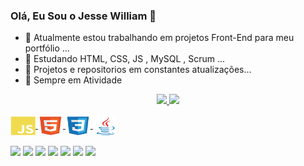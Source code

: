 ### Olá, Eu Sou o Jesse William 👋

- 🔭 Atualmente estou trabalhando em projetos Front-End para meu portfólio  ...
- 🌱 Estudando HTML, CSS, JS , MySQL , Scrum ...
- 🦋 Projetos e repositorios em constantes atualizações...
- 🐼 Sempre em Atividade

<div align="center">
  <a href="https://github.com/jessewilliam1">
  <img height="180em" src="https://github-readme-stats.vercel.app/api?username=jessewilliam1&show_icons=true&theme=white&include_all_commits=true&count_private=true"/>
  <img height="180em" src="https://github-readme-stats.vercel.app/api/top-langs/?username=jessewilliam1&layout=compact&langs_count=7&theme=white"/>

 </div>
  
  <div style="display: inline_block"><br>
  <img align="center" alt="jesse-Js" height="30" width="40" src="https://raw.githubusercontent.com/devicons/devicon/master/icons/javascript/javascript-plain.svg">
  <img align="center" alt="jesse-HTML" height="30" width="40" src="https://raw.githubusercontent.com/devicons/devicon/master/icons/html5/html5-original.svg">
  <img align="center" alt="jesse-CSS" height="30" width="40" src="https://raw.githubusercontent.com/devicons/devicon/master/icons/css3/css3-original.svg">
  <img align="center" alt="jesse-Java" height="30" width="40" src="https://raw.githubusercontent.com/devicons/devicon/master/icons/java/java-original.svg">
    
    
</div>

  <br>
  
  <div>
     <a href="https://www.youtube.com/channel/UCw1eZilaGT4HrcDcKBEYg1Q" target="_blank"><img src="https://img.shields.io/badge/YouTube-FF0000?style=for-the-badge&logo=youtube&logoColor=white" target="_blank"></a>
  <a href="https://www.instagram.com/lyncdesign/" target="_blank"><img src="https://img.shields.io/badge/-Instagram-%23E4405F?style=for-the-badge&logo=instagram&logoColor=white" target="_blank"></a>
  <a href="https://www.linkedin.com/in/jesse-william/" target="_blank"><img src="https://img.shields.io/badge/-LinkedIn-%230077B5?style=for-the-badge&logo=linkedin&logoColor=white" target="_blank"></a>
    <a href="https://www.facebook.com/jesslync1" target="_blank"><img src="https://img.shields.io/badge/Facebook-1877F2?style=for-the-badge&logo=facebook&logoColor=white" target="_blank"></a>
      <a href="gmail.com" target="_blank"><img src="https://img.shields.io/badge/Gmail-D14836?style=for-the-badge&logo=gmail&logoColor=white" target="_blank"></a>
     <a href="outlook.com" target="_blank"><img src="https://img.shields.io/badge/Microsoft_Outlook-0078D4?style=for-the-badge&logo=microsoft-outlook&logoColor=white" target="_blank"></a>
     <a href="discord.com" target="_blank"><img src="https://img.shields.io/badge/Discord-7289DA?style=for-the-badge&logo=discord&logoColor=white" target="_blank"></a>
   </div>


  
 
